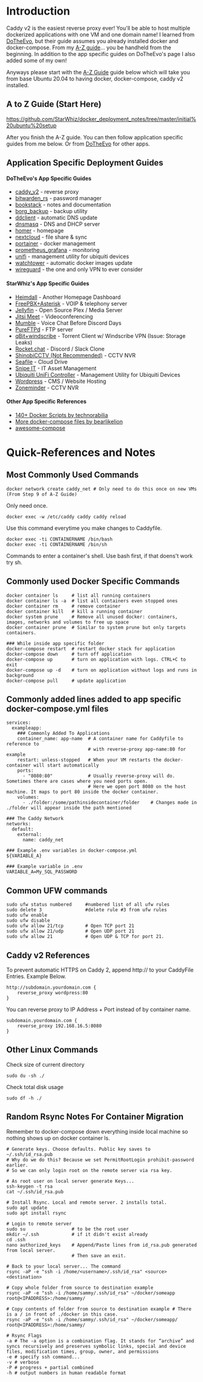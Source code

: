 # Introduction
Caddy v2 is the easiest reverse proxy ever! You'll be able to host multiple dockerized applications with one VM and one domain name! I learned from [DoTheEvo](https://github.com/DoTheEvo/selfhosted-apps-docker/tree/master/caddy_v2), but their guide assumes you already installed docker and docker-compose. From my [A-Z guide](https://github.com/StarWhiz/docker_deployment_notes/tree/master/initial%20ubuntu%20setup)... you be handheld from the beginning. In addition to the app specific guides on DoTheEvo's page I also added some of my own!

Anyways please start with the [A-Z Guide](https://github.com/StarWhiz/docker_deployment_notes/tree/master/initial%20ubuntu%20setup) guide below which will take you from base Ubuntu 20.04 to having docker, docker-compose, caddy v2 installed.

## A to Z Guide (Start Here)
https://github.com/StarWhiz/docker_deployment_notes/tree/master/initial%20ubuntu%20setup

After you finish the A-Z guide. You can then follow application specific guides from me below. Or from [DoTheEvo](https://github.com/DoTheEvo/selfhosted-apps-docker) for other apps.

## Application Specific Deployment Guides

#### DoTheEvo's App Specific Guides
* [caddy_v2](https://github.com/DoTheEvo/selfhosted-apps-docker/tree/master/caddy_v2) - reverse proxy
* [bitwarden_rs](https://github.com/DoTheEvo/selfhosted-apps-docker/tree/master/bitwarden_rs) - password manager
* [bookstack](https://github.com/DoTheEvo/selfhosted-apps-docker/tree/master/bookstack) - notes and documentation
* [borg_backup](https://github.com/DoTheEvo/selfhosted-apps-docker/tree/master/borg_backup) - backup utility
* [ddclient](https://github.com/DoTheEvo/selfhosted-apps-docker/tree/master/ddclient) - automatic DNS update
* [dnsmasq](https://github.com/DoTheEvo/selfhosted-apps-docker/tree/master/dnsmasq) - DNS and DHCP server
* [homer](https://github.com/DoTheEvo/selfhosted-apps-docker/tree/master/homer) - homepage
* [nextcloud](https://github.com/DoTheEvo/selfhosted-apps-docker/tree/master/nextcloud) - file share & sync
* [portainer](https://github.com/DoTheEvo/selfhosted-apps-docker/tree/master/portainer) - docker management
* [prometheus_grafana](https://github.com/DoTheEvo/selfhosted-apps-docker/tree/master/prometheus_grafana) - monitoring
* [unifi](https://github.com/DoTheEvo/selfhosted-apps-docker/tree/master/unifi) - management utility for ubiquiti devices
* [watchtower](https://github.com/DoTheEvo/selfhosted-apps-docker/tree/master/watchtower) - automatic docker images update
* [wireguard](https://github.com/DoTheEvo/selfhosted-apps-docker/tree/master/wireguard) - the one and only VPN to ever consider


#### StarWhiz's App Specific Guides
* [Heimdall](https://github.com/StarWhiz/docker_deployment_notes/tree/master/heimdall) - Another Homepage Dashboard
* [FreePBX+Asterisk](https://github.com/StarWhiz/docker_deployment_notes/tree/master/freepbx-asterisk) - VOIP & telephony server
* [Jellyfin](https://github.com/StarWhiz/docker_deployment_notes/tree/master/jellyfin) - Open Source Plex / Media Server
* [Jitsi Meet](https://github.com/StarWhiz/docker_deployment_notes/tree/master/jitsi-meet) - Videoconferencing
* [Mumble](https://github.com/StarWhiz/docker_deployment_notes/tree/master/mumble) - Voice Chat Before Discord Days
* [PureFTPd](https://github.com/StarWhiz/docker_deployment_notes/tree/master/pureftpd) - FTP server
* [qBit+windscribe](https://github.com/StarWhiz/docker_deployment_notes/tree/master/qbit-windscribe) - Torrent Client w/ Windscribe VPN (Issue: Storage Leaks)
* [Rocket.chat](https://github.com/StarWhiz/docker_deployment_notes/tree/master/rocketchat) - Discord / Slack Clone
* [ShinobiCCTV (Not Recommended)](https://github.com/StarWhiz/docker_deployment_notes/tree/master/shinobi) - CCTV NVR
* [Seafile](https://github.com/StarWhiz/docker_deployment_notes/tree/master/seafile) - Cloud Drive
* [Snipe IT](https://github.com/StarWhiz/docker_deployment_notes/tree/master/snipeit) - IT Asset Management
* [Ubiquiti UniFi Controller](https://github.com/StarWhiz/docker_deployment_notes/tree/master/unifi-controller) - Management Utility for Ubiquiti Devices
* [Wordpress](https://github.com/StarWhiz/docker_deployment_notes/tree/master/wordpress) - CMS / Website Hosting
* [Zoneminder](https://github.com/StarWhiz/docker_deployment_notes/tree/master/zoneminder) - CCTV NVR

#### Other App Specific References
* [140+ Docker Scripts by technorabilia](https://github.com/technorabilia/docker-bits)
* [More docker-compose files by bearlikelion](https://github.com/bearlikelion/docker-compose)
* [awesome-compose](https://github.com/docker/awesome-compose)
# Quick-References and Notes

## Most Commonly Used Commands
```
docker network create caddy_net # Only need to do this once on new VMs (From Step 9 of A-Z Guide)
```
Only need once.
```
docker exec -w /etc/caddy caddy caddy reload
```
Use this command everytime you make changes to Caddyfile.
```
docker exec -ti CONTAINERNAME /bin/bash
docker exec -ti CONTAINERNAME /bin/sh
```
Commands to enter a container's shell. Use bash first, if that doens't work try sh.

## Commonly used Docker Specific Commands
```
docker container ls     # list all running containers
docker container ls -a  # list all containers even stopped ones
docker container rm     # remove container
docker container kill   # kill a running container
docker system prune     # Remove all unused docker: containers, images, networks and volumes to free up space
docker container prune  # Similar to system prune but only targets containers.

### While inside app specific folder
docker-compose restart  # restart docker stack for application
docker-compose down     # turn off application
docker-compose up       # turn on application with logs. CTRL+C to exit
docker-compose up -d    # turn on application without logs and runs in background
docker-compose pull     # update application
```

## Commonly added lines added to app specific docker-compose.yml files
```
services:
  exampleapp:
    ### Commonly Added To Applications
    container_name: app-name  # A container name for Caddyfile to reference to 
                              # with reverse-proxy app-name:80 for example
    restart: unless-stopped   # When your VM restarts the docker-container will start automatically
    ports:
      - "8080:80"             # Usually reverse-proxy will do. Sometimes there are cases where you need ports open.
                              # Here we open port 8080 on the host machine. It maps to port 80 inside the docker container.
    volumes:
      - ./folder:/some/pathinsidecontainer/folder    # Changes made in ./folder will appear inside the path mentioned

### The Caddy Network
networks:
  default:
    external:
      name: caddy_net
	  
### Example .env variables in docker-compose.yml
${VARIABLE_A}

### Example variable in .env
VARIABLE_A=My_SQL_PASSWORD
```

## Common UFW commands
```
sudo ufw status numbered     #numbered list of all ufw rules
sudo delete 3                #delete rule #3 from ufw rules
sudo ufw enable
sudo ufw disable
sudo ufw allow 21/tcp        # Open TCP port 21
sudo ufw allow 21/udp        # Open UDP port 21
sudo ufw allow 21            # Open UDP & TCP for port 21.
```

## Caddy v2 References
To prevent automatic HTTPS on Caddy 2, append http:// to your CaddyFile Entries. Example Below.
```
http://subdomain.yourdomain.com {
    reverse_proxy wordpress:80
}
```

You can reverse proxy to IP Address + Port instead of by container name.
```
subdomain.yourdomain.com {
    reverse_proxy 192.168.16.5:8080
}
```

## Other Linux Commands
Check size of current directory
```
sudo du -sh ./
```
Check total disk usage
```
sudo df -h ./
```

## Random Rsync Notes For Container Migration
Remember to docker-compose down everything inside local machine so nothing shows up on docker container ls. 
```
# Generate keys. Choose defaults. Public key saves to ~/.ssh/id_rsa.pub
# Why do we do this? Because we set PermitRootLogin prohibit-password earlier.
# So we can only login root on the remote server via rsa key.

# As root user on local server generate Keys...
ssh-keygen -t rsa
cat ~/.ssh/id_rsa.pub

# Install Rsync. Local and remote server. 2 installs total.
sudo apt update
sudo apt install rsync

# Login to remote server
sudo su                 # to be the root user
mkdir ~/.ssh            # if it didn't exist already
cd .ssh
nano authorized_keys    # Append/Paste lines from id_rsa.pub generated from local server.
                        # Then save an exit.
						
# Back to your local server... The command
rsync -aP -e "ssh -i /home/<username>/.ssh/id_rsa" <source> <destination>

# Copy whole folder from source to destination example
rsync -aP -e "ssh -i /home/sammy/.ssh/id_rsa" ~/docker/someapp root@<IPADDRESS>:/home/sammy/ 

# Copy contents of folder from source to destination example # There is a / in front of ./docker in this case.
rsync -aP -e "ssh -i /home/sammy/.ssh/id_rsa" ~/docker/someapp/ root@<IPADDRESS>:/home/sammy/

# Rsync Flags
-a # The -a option is a combination flag. It stands for “archive” and syncs recursively and preserves symbolic links, special and device files, modification times, group, owner, and permissions
-e # specify ssh command...
-v # verbose
-P # progress + partial combined
-h # output numbers in human readable format
```
